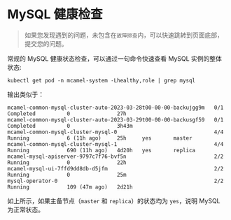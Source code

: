 # MySQL 健康检查

> 如果您发现遇到的问题，未包含在`故障排查`内，可以快速跳转到页面底部，提交您的问题。

常规的 MySQL 健康状态检查，可以通过一句命令快速查看 MySQL 实例的整体状态:

```none
kubectl get pod -n mcamel-system -Lhealthy,role | grep mysql
```

输出类似于：

```
mcamel-common-mysql-cluster-auto-2023-03-28t00-00-00-backujgg9m   0/1     Completed          0               27h              
mcamel-common-mysql-cluster-auto-2023-03-29t00-00-00-backusgf59   0/1     Completed          0               3h43m            
mcamel-common-mysql-cluster-mysql-0                               4/4     Running            6 (11h ago)     25h     yes       master
mcamel-common-mysql-cluster-mysql-1                               4/4     Running            690 (11h ago)   4d20h   yes       replica
mcamel-mysql-apiserver-9797c7f76-bvf5n                            2/2     Running            0               22h              
mcamel-mysql-ui-7ffd9dd8db-d5jfm                                  2/2     Running            0               25m              
mysql-operator-0                                                  2/2     Running            109 (47m ago)   2d21h  
```

如上所示，如果主备节点（`master` 和 `replica`）的状态均为 `yes`，说明 MySQL 为正常状态。
